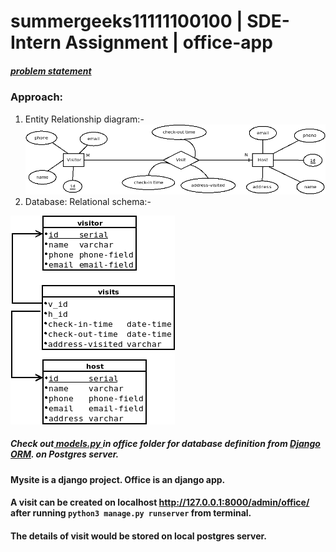 # summergeeks11111100100 | SDE-Intern Assignment | office-app
##### [problem statement](https://summergeeks.in/static/assignments/summergeeks%202020%20-%20SDE%20Assignment.pdf?utm_campaign=SummerGeeks%202020&utm_source=hs_email&utm_medium=email&utm_content=79542605&_hsenc=p2ANqtz--viFrAMzY7DASDAZIKHA56SZgxYXWPDZp5IGeBI6r7kbP5hEI6zDuCxUo3yxMoXKDQAFRE13zqkiWTN5sUFXdBFAGHXQ&_hsmi=79542605 "problem statement")

### Approach:
1. Entity Relationship diagram:- 
[![ER diagram](https://raw.githubusercontent.com/OmPals/office-app/master/er.png "ER diagram")](https://raw.githubusercontent.com/OmPals/office-app/master/er.png "ER diagram")
2. Database: Relational schema:-

[![Relational Schema](https://raw.githubusercontent.com/OmPals/office-app/master/rel.png)](https://raw.githubusercontent.com/OmPals/office-app/master/rel.png)

##### Check out[ models.py ](https://github.com/OmPals/office-app/blob/master/office/models.py " models.py ")in office folder for database definition from [Django ORM](https://tutorial.djangogirls.org/en/django_orm/ "Django ORM"). on Postgres server.
#### Mysite is a django project. Office is an django app.

#### A visit can be created on localhost http://127.0.0.1:8000/admin/office/ after running `python3 manage.py runserver` from terminal.

#### The details of visit would be stored on local postgres server.
